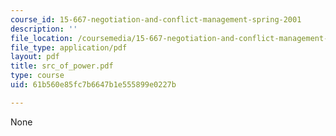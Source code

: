 ```yaml
---
course_id: 15-667-negotiation-and-conflict-management-spring-2001
description: ''
file_location: /coursemedia/15-667-negotiation-and-conflict-management-spring-2001/61b560e85fc7b6647b1e555899e0227b_src_of_power.pdf
file_type: application/pdf
layout: pdf
title: src_of_power.pdf
type: course
uid: 61b560e85fc7b6647b1e555899e0227b

---
```

None
